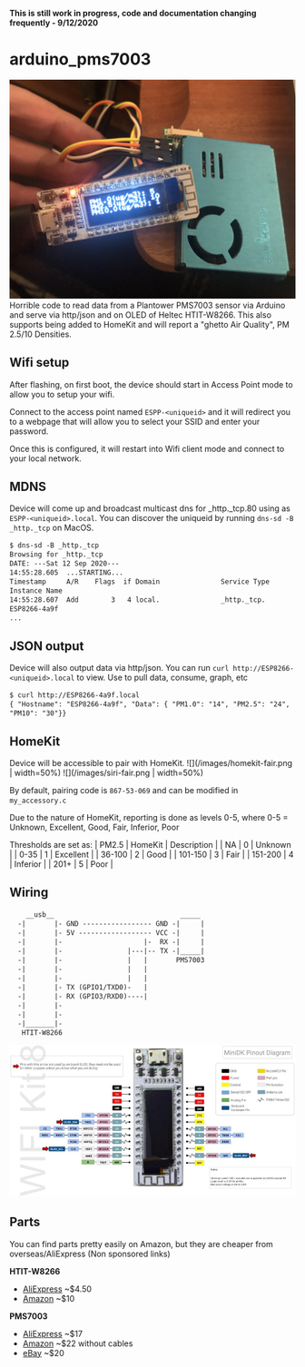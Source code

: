 __This is still work in progress, code and documentation changing frequently - 9/12/2020__
# arduino_pms7003
![](/images/hardware.jpg)
Horrible code to read data from a Plantower PMS7003 sensor via Arduino and serve via http/json and on OLED of Heltec HTIT-W8266.  This also supports being added to HomeKit and will report a "ghetto Air Quality", PM 2.5/10 Densities.

## Wifi setup
After flashing, on first boot, the device should start in Access Point mode to allow you to setup your wifi.

Connect to the access point named `ESPP-<uniqueid>` and it will redirect you to a webpage that will allow you to select your SSID and enter your password.

Once this is configured, it will restart into Wifi client mode and connect to your local network.

## MDNS
Device will come up and broadcast multicast dns for _http._tcp.80 using as `ESPP-<uniqueid>.local`.  You can discover the uniqueid by running `dns-sd -B _http._tcp` on MacOS.
```
$ dns-sd -B _http._tcp
Browsing for _http._tcp
DATE: ---Sat 12 Sep 2020---
14:55:28.605  ...STARTING...
Timestamp     A/R    Flags  if Domain               Service Type         Instance Name
14:55:28.607  Add        3   4 local.               _http._tcp.          ESP8266-4a9f
...
```

## JSON output
Device will also output data via http/json. You can run `curl http://ESP8266-<uniqueid>.local` to view.  Use to pull data, consume, graph, etc
```
$ curl http://ESP8266-4a9f.local
{ "Hostname": "ESP8266-4a9f", "Data": { "PM1.0": "14", "PM2.5": "24", "PM10": "30"}}
```

## HomeKit
Device will be accessible to pair with HomeKit.
![](/images/homekit-fair.png | width=50%)
![](/images/siri-fair.png | width=50%)

By default, pairing code is `867-53-069` and can be modified in `my_accessory.c`

Due to the nature of HomeKit, reporting is done as levels 0-5, where 0-5 = Unknown, Excellent, Good, Fair, Inferior, Poor

Thresholds are set as:
| PM2.5 | HomeKit | Description |
| NA | 0 | Unknown |
| 0-35 | 1 | Excellent |
| 36-100 | 2 | Good |
| 101-150 | 3 | Fair |
| 151-200 | 4 | Inferior |
| 201+ | 5 | Poor |

## Wiring
```
    __usb__                               _____
  -|       |- GND ----------------- GND -|     |
  -|       |- 5V ------------------ VCC -|     |
  -|       |-                    |-  RX -|     |
  -|       |-                |---|-- TX -|_____|
  -|       |-                |   |       PMS7003
  -|       |-                |   |
  -|       |-                |   |
  -|       |- TX (GPIO1/TXD0)-   |
  -|       |- RX (GPIO3/RXD0)----|
  -|       |-
  -|       |-
  -|_______|-
   HTIT-W8266
```
![](/images/arduino.jpg)

## Parts
You can find parts pretty easily on Amazon, but they are cheaper from overseas/AliExpress (Non sponsored links)

__HTIT-W8266__
- [AliExpress](https://www.aliexpress.com/item/33015504632.html) ~$4.50
- [Amazon](https://www.amazon.com/ESP8266-development-Arduino-NodeMcu-0-91inch/dp/B074373KTY) ~$10

__PMS7003__
- [AliExpress](https://www.aliexpress.com/item/32784279004.html) ~$17
- [Amazon](https://www.amazon.com/KOOBOOK-PMS7003-Sensor-Precision-Particle/dp/B07SJ4NBT8/) ~$22 without cables
- [eBay](https://www.ebay.com/itm/PMS7003-G7-High-Precision-Laser-Dust-Sensor-PM1-0-PM2-5-PM10-with-Adapter-Cable/183413484479) ~$20
